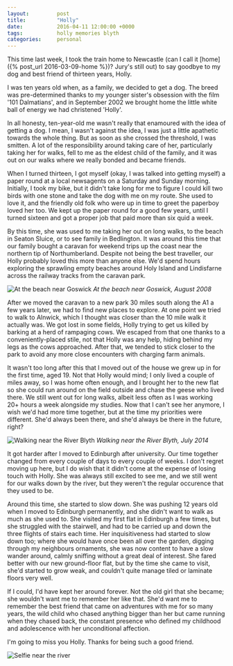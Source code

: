 ```yaml
---
layout:         post
title:          "Holly"
date:           2016-04-11 12:00:00 +0000
tags:           holly memories blyth
categories:     personal
---
```


This time last week, I took the train home to Newcastle (can I call it [home]({% post_url 2016-03-09-home %})? Jury's still out) to say goodbye to my dog and best friend of thirteen years, Holly.

<!-- Read More -->

I was ten years old when, as a family, we decided to get a dog. The breed was pre-determined thanks to my younger sister's obsession with the film '101 Dalmatians', and in September 2002 we brought home the little white ball of energy we had christened 'Holly'.

In all honesty, ten-year-old me wasn't really that enamoured with the idea of getting a dog. I mean, I wasn't against the idea, I was just a little apathetic towards the whole thing. But as soon as she crossed the threshold, I was smitten. A lot of the responsibility around taking care of her, particularly taking her for walks, fell to me as the eldest child of the family, and it was out on our walks where we really bonded and became friends.

When I turned thirteen, I got myself (okay, I was talked into getting myself) a paper round at a local newsagents on a Saturday and Sunday morning. Initially, I took my bike, but it didn't take long for me to figure I could kill two birds with one stone and take the dog with me on my route. She used to love it, and the friendly old folk who were up in time to greet the paperboy loved her too. We kept up the paper round for a good few years, until I turned sixteen and got a proper job that paid more than six quid a week.

By this time, she was used to me taking her out on long walks, to the beach in Seaton Sluice, or to see family in Bedlington. It was around this time that our family bought a caravan for weekend trips up the coast near the northern tip of Northumberland. Despite not being the best traveller, our Holly probably loved this more than anyone else. We'd spend hours exploring the sprawling empty beaches around Holy Island and Lindisfarne across the railway tracks from the caravan park.

![At the beach near Goswick]({{site.baseurl}}/assets/img/holly-goswick-beach.jpg)
*At the beach near Goswick, August 2008*

After we moved the caravan to a new park 30 miles south along the A1 a few years later, we had to find new places to explore. At one point we tried to walk to Alnwick, which I thought was closer than the 10 mile walk it actually was. We got lost in some fields, Holly trying to get us killed by barking at a herd of rampaging cows. We escaped from that one thanks to a conveniently-placed stile, not that Holly was any help, hiding behind my legs as the cows approached. After that, we tended to stick closer to the park to avoid any more close encounters with charging farm animals.

It wasn't too long after this that I moved out of the house we grew up in for the first time, aged 19. Not that Holly would mind; I only lived a couple of miles away, so I was home often enough, and I brought her to the new flat so she could run around on the field outside and chase the geese who lived there. We still went out for long walks, albeit less often as I was working 20+ hours a week alongside my studies. Now that I can't see her anymore, I wish we'd had more time together, but at the time my priorities were different. She'd always been there, and she'd always be there in the future, right?

![Walking near the River Blyth]({{site.baseurl}}/assets/img/holly-river.jpg)
*Walking near the River Blyth, July 2014*

It got harder after I moved to Edinburgh after university. Our time together changed from every couple of days to every couple of weeks. I don't regret moving up here, but I do wish that it didn't come at the expense of losing touch with Holly. She was always still excited to see me, and we still went for our walks down by the river, but they weren't the regular occurence that they used to be.

Around this time, she started to slow down. She was pushing 12 years old when I moved to Edinburgh permanently, and she didn't want to walk as much as she used to. She visited my first flat in Edinburgh a few times, but she struggled with the stairwell, and had to be carried up and down the three flights of stairs each time. Her inquisitiveness had started to slow down too; where she would have once been all over the garden, digging through my neighbours ornaments, she was now content to have a slow wander around, calmly sniffing without a great deal of interest. She fared better with our new ground-floor flat, but by the time she came to visit, she'd started to grow weak, and couldn't quite manage tiled or laminate floors very well.

If I could, I'd have kept her around forever. Not the old girl that she became; she wouldn't want me to remember her like that. She'd want me to remember the best friend that came on adventures with me for so many years, the wild child who chased anything bigger than her but came running when they chased back, the constant presence who defined my childhood and adolescence with her unconditional affection.

I'm going to miss you Holly. Thanks for being such a good friend.

![Selfie near the river]({{site.baseurl}}/assets/img/holly-selfie.jpg)